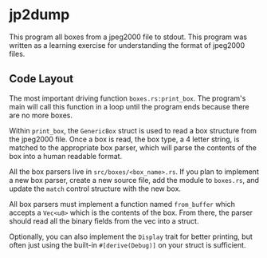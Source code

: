 # jp2dump

This program all boxes from a jpeg2000 file to stdout.
This program was written as a learning exercise for
understanding the format of jpeg2000 files.

## Code Layout

The most important driving function `boxes.rs:print_box`.
The program's main will call this function in a loop until the program
ends because there are no more boxes.

Within `print_box`, the `GenericBox` struct is used to read a box structure
from the jpeg2000 file. Once a box is read, the box type, a 4 letter string,
is matched to the appropriate box parser, which will parse the contents
of the box into a human readable format.

All the box parsers live in `src/boxes/<box_name>.rs`.
If you plan to implement a new box parser, create a new source file,
add the module to `boxes.rs`, and update the `match` control structure
with the new box.

All box parsers must implement a function named `from_buffer` which accepts
a `Vec<u8>` which is the contents of the box. From there, the parser should
read all the binary fields from the vec into a struct.

Optionally, you can also implement the `Display` trait for better printing,
but often just using the built-in `#[derive(Debug)]` on your struct is sufficient.
